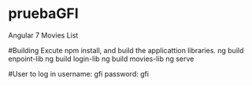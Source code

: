 # pruebaGFI
Angular 7 Movies List

#Building
Excute npm install, and build the applicattion libraries.
ng build enpoint-lib
ng build login-lib
ng build movies-lib
ng serve

#User to log in
username: gfi
password: gfi